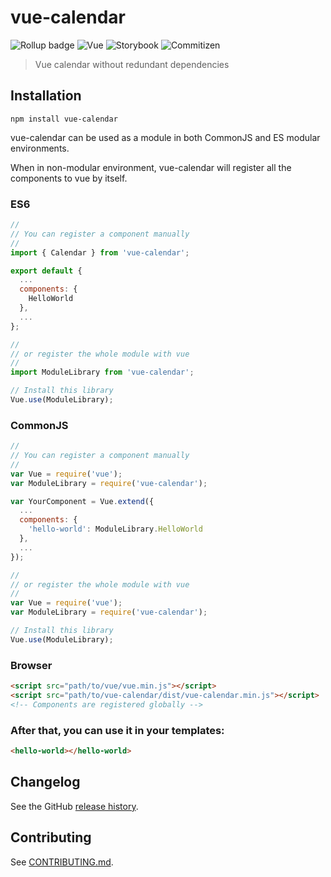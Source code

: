 # vue-calendar

![Rollup badge](https://img.shields.io/badge/Rollup-^0.53.3-ff69b4.svg)
![Vue](https://img.shields.io/badge/Vue-^2.5.13-brightgreen.svg)
![Storybook](https://img.shields.io/badge/Storybook-^3.3.3-ff70a3.svg)
![Commitizen](https://img.shields.io/badge/Commitizen-enabled-brightgreen.svg)
<!-- ![Jest](https://img.shields.io/badge/Jest-^22.0.4-blue.svg) -->
<!-- [![semantic-release](https://img.shields.io/badge/%20%20%F0%9F%93%A6%F0%9F%9A%80-semantic--release-e10079.svg)](https://github.com/semantic-release/semantic-release) -->
<!-- ![Npm badge](https://img.shields.io/npm/v/vue-calendar.svg) -->
<!-- [![Build Status](https://travis-ci.org/git@github.com:Todmy/calendar.git.svg?branch=master)](https://travis-ci.org/git@github.com:Todmy/calendar.git) -->

> Vue calendar without redundant dependencies

## Installation
```
npm install vue-calendar
```
vue-calendar can be used as a module in both CommonJS and ES modular environments.

When in non-modular environment, vue-calendar will register all the components to vue by itself.</p>

### ES6
```js
//
// You can register a component manually
//
import { Calendar } from 'vue-calendar';

export default {
  ...
  components: {
    HelloWorld
  },
  ...
};

//
// or register the whole module with vue
//
import ModuleLibrary from 'vue-calendar';

// Install this library
Vue.use(ModuleLibrary);
```

### CommonJS
```js
//
// You can register a component manually
//
var Vue = require('vue');
var ModuleLibrary = require('vue-calendar');

var YourComponent = Vue.extend({
  ...
  components: {
    'hello-world': ModuleLibrary.HelloWorld
  },
  ...
});

//
// or register the whole module with vue
//
var Vue = require('vue');
var ModuleLibrary = require('vue-calendar');

// Install this library
Vue.use(ModuleLibrary);
```

### Browser

```html
<script src="path/to/vue/vue.min.js"></script>
<script src="path/to/vue-calendar/dist/vue-calendar.min.js"></script>
<!-- Components are registered globally -->
```

### After that, you can use it in your templates:

```html
<hello-world></hello-world>
```

## Changelog

See the GitHub [release history](https://github.com/git@github.com:Todmy/calendar.git/releases).

## Contributing

See [CONTRIBUTING.md](.github/CONTRIBUTING.md).
